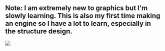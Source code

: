 ## Note: I am extremely new to graphics but I'm slowly learning. This is also my first time making an engine so I have a lot to learn, especially in the structure design.
![](https://imgur.com/h39yIEi.png)